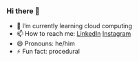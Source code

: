### Hi there 👋

- 🌱 I’m currently learning cloud computing
- 📫 How to reach me: [LinkedIn](https://www.linkedin.com/in/harithkavish97/) [Instagram](https://www.instagram.com/harith_.2003/)
- 😄 Pronouns: he/him
- ⚡ Fun fact: procedural
